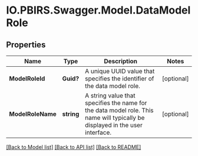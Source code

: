 # IO.PBIRS.Swagger.Model.DataModelRole
## Properties

Name | Type | Description | Notes
------------ | ------------- | ------------- | -------------
**ModelRoleId** | **Guid?** | A unique UUID value that specifies the identifier of the data model role. | [optional] 
**ModelRoleName** | **string** | A string value that specifies the name for the data model role. This name will typically be displayed in the user interface. | [optional] 

[[Back to Model list]](../README.md#documentation-for-models) [[Back to API list]](../README.md#documentation-for-api-endpoints) [[Back to README]](../README.md)

